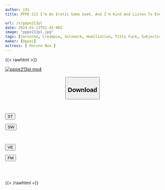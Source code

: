 ```yaml
---
author: j91
title: PPPE-213 I'm An Erotic Game Geek, And I'm Kind And Listen To Everything I Say.I Used My 2.5-dimensional Extreme Cosplay To Fuck My Younger Sister's Big Tits Raw For Two Days When Her Parents Were Away. Noa Hazuki

url: /v/pppe213pl
date: 2024-01-12T01:45:00Z
image: "pppe213pl.jpg"
tags: [Censored, Creampie, Solowork, Humiliation, Titty Fuck, Subjectivity, Sister	]
maker: [Oppai]
actress: [ Haruna Noa ]
---
```



{{< rawhtml >}}

<div class="video" data-videoid="eaw8b6QV1WfYgWP">
    <a href="javascript:;">
        <img src="/v/pppe213pl/pppe213pl.jpg" width="WIDTH" height="HEIGHT" alt="pppe213pl.mp4" loading="lazy">
    </a>
</div>

<script type="text/javascript" src="https://j91.asia/asset/on-demand-st.js"></script>

<br>
  <link rel="stylesheet" href="https://j91.asia/asset/bs5.css">
  
  <center>
  <button class="btn btn-primary" type="button" data-bs-toggle="collapse" data-bs-target=".multi-collapse" aria-expanded="false" aria-controls="multiCollapseExample1 multiCollapseExample2"><h2>Download</h2></button></center>
</p>
<div class="row">
  <div class="col">
    <div class="collapse multi-collapse" id="multiCollapseExample1">
      <div class="card card-body">
	      	      <br>
<div class="buttons">  
<p><a href="https://streamtape.to/v/eaw8b6QV1WfYgWP" target="_blank"><button class="btn-hover color-3"><i class="fa fa-download"></i> ST</button></a></p>
<p><a href="https://flaswish.com/g4sw3tqtgj38" target="_blank"><button class="btn-hover color-2"><i class="fa fa-download"></i> SW</button></a></p></div>
    </div>
  </div>
</div>
  <div class="col">
    <div class="collapse multi-collapse" id="multiCollapseExample2">
      <div class="card card-body">
	      <br>
<div class="buttons">
<p><a href="javascript:;" target="_blank"><button class="btn-hover color-9"><i class="fa fa-download"></i> VE</button></a></p>
<p><a href="javascript:;" target="_blank"><button class="btn-hover color-8"><i class="fa fa-download"></i> FM</button></a></p></div>
<br><br>
      </div>
    </div>
  </div>
</div>

{{< /rawhtml >}}